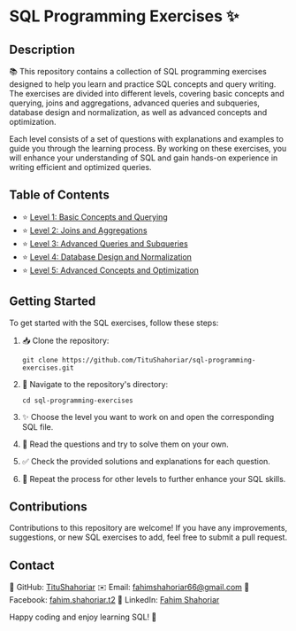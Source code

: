 # SQL Programming Exercises ✨

## Description

📚 This repository contains a collection of SQL programming exercises designed to help you learn and practice SQL concepts and query writing. The exercises are divided into different levels, covering basic concepts and querying, joins and aggregations, advanced queries and subqueries, database design and normalization, as well as advanced concepts and optimization.

Each level consists of a set of questions with explanations and examples to guide you through the learning process. By working on these exercises, you will enhance your understanding of SQL and gain hands-on experience in writing efficient and optimized queries.

## Table of Contents

- ⭐ [Level 1: Basic Concepts and Querying](#level-1-basic-concepts-and-querying)
- ⭐ [Level 2: Joins and Aggregations](#level-2-joins-and-aggregations)
- ⭐ [Level 3: Advanced Queries and Subqueries](#level-3-advanced-queries-and-subqueries)
- ⭐ [Level 4: Database Design and Normalization](#level-4-database-design-and-normalization)
- ⭐ [Level 5: Advanced Concepts and Optimization](#level-5-advanced-concepts-and-optimization)

## Getting Started

To get started with the SQL exercises, follow these steps:

1. 📥 Clone the repository:

   ```
   git clone https://github.com/TituShahoriar/sql-programming-exercises.git
   ```

2. 📂 Navigate to the repository's directory:

   ```
   cd sql-programming-exercises
   ```

3. ✨ Choose the level you want to work on and open the corresponding SQL file.

4. 📝 Read the questions and try to solve them on your own.

5. ✅ Check the provided solutions and explanations for each question.

6. 🔁 Repeat the process for other levels to further enhance your SQL skills.

## Contributions

Contributions to this repository are welcome! If you have any improvements, suggestions, or new SQL exercises to add, feel free to submit a pull request.

## Contact

🌟 GitHub: [TituShahoriar](https://github.com/TituShahoriar)
✉️ Email: fahimshahoriar66@gmail.com
👥 Facebook: [fahim.shahoriar.t2](https://www.facebook.com/fahim.shahoriar.t2)
💼 LinkedIn: [Fahim Shahoriar](https://www.linkedin.com/in/fahim-shahoriar/)

Happy coding and enjoy learning SQL! 🎉
